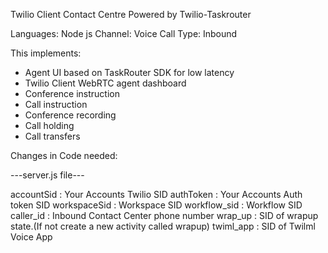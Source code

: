
Twilio Client Contact Centre Powered by Twilio-Taskrouter 

Languages: Node js
Channel: Voice
Call Type: Inbound

This implements:

-  Agent UI based on TaskRouter SDK for low latency
-  Twilio Client WebRTC agent dashboard
- Conference instruction
- Call instruction
- Conference recording
- Call holding
- Call transfers


Changes in Code needed:

---server.js file---

accountSid : Your Accounts Twilio SID
authToken : Your Accounts Auth token SID
workspaceSid : Workspace SID
workflow_sid : Workflow SID
caller_id : Inbound Contact Center phone number
wrap_up : SID of wrapup state.(If not create a new activity called wrapup)
twiml_app : SID of Twilml Voice App